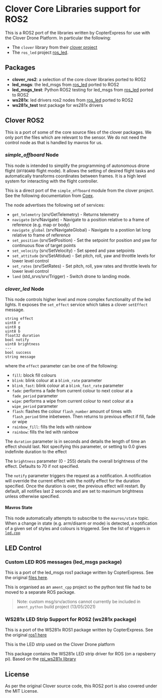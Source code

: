 # Clover Core Libraries support for ROS2

This is a ROS2 port of the libraries written by CopterExpress for use with the Clover Drone Platform. In particular the following:

- The `clover` library from their [clover project](https://github.com/CopterExpress/clover)
- The `ros_led` project [ros_led](https://github.com/CopterExpress/ros_led).

## Packages

- **clover_ros2**: a selection of the core clover libraries ported to ROS2
- **led_msgs**: the led_msgs from [ros_led](https://github.com/CopterExpress/ros_led) ported to ROS2
- **led_msgs_test**: Python ROS2 testing for led_msgs from [ros_led](https://github.com/CopterExpress/ros_led) ported to ROS2
- **ws281x**: led drivers ros2 nodes from [ros_led](https://github.com/CopterExpress/ros_led) ported to ROS2
- **ws281x_test** test package for ws281x drivers

## Clover ROS2

This is a port of some of the core source files of the clover packages. We only port the files which are relevant to the sensor. We do not need the control node as that is handled by mavros for us.

### *simple_offboard* Node
This node is intended to simplify the programming of autonomous drone flight (`OFFBOARD` flight mode). It allows the setting of desired flight tasks and automatically transforms coordinates between frames. It is a high level system for interacting with the flight controller.

This is a direct port of the `simple_offboard` module from the clover project. See the following documentation from [Coex](https://clover.coex.tech/en/simple_offboard.html).

The node advertises the following set of services:

- `get_telemetry` (srv/GetTelemetry) - Returns telemetry
- `navigate` (srv/Navigate) - Navigate to a position relative to a frame of reference (e.g. map or body)
- `navigate_global` (srv/NavigateGlobal) - Navigate to a postiion lat long relative to frame of reference
- `set_position` (srv/SetPosition) - Set the setpoint for position and yaw for continuous flow of target points
- `set_velocity` (srv/SetVelocity) - Set speed and yaw setpoints
- `set_attitude` (srv/SetAttidue) - Set pitch, roll, yaw and throttle levels for lower level control
- `set_rates` (srv/SetRates) - Set pitch, roll, yaw rates and throttle levels for lower level control
- `land` (std_srvs/srv/Trigger) - Switch drone to landing mode.

### *clover_led* Node
This node controls higher level and more complex functionality of the led lights. It exposes the `set_effect` service which takes a clover `setEffect` message.

```
string effect
uint8 r
uint8 g
uint8 b
float32 duration
bool notify
uint8 brightness
---
bool success
string message
```

where the `effect` parameter can be one of the following:

- `fill`: block fill colours
- `blink`: blink colour at a `blink_rate` parameter
- `blink_fast`: blink colour at a `blink_fast_rate` parameter
- `fade`: performs a fade from current colour to next colour at a `fade_period` parameter
- `wipe`: performs a wipe from current colour to next colour at a `wipe_period` parameter
- `flash`: flashes the colour `flash_number` amount of times with `flash_period` time inbetween. Then returns to previous effect if fill, fade or wipe
- `rainbow_fill`: fills the leds with rainbow
- `rainbow`: fills the led with rainbow

The `duration` parameter is in seconds and details the length of time an effect should last. Not specifying this parameter, or setting to 0.0 gives indefinite duration to the effect

The `brightness` parameter (0 - 255) details the overall brightness of the effect. Defaults to 70 if not specified.

The `notify` parameter triggers the request as a notification. A notification will override the current effect with the notify effect for the duration specified. Once the duration is over, the previous effect will restart. By default, all notifies last 2 seconds and are set to maximum brightness unless otherwise specified.

#### Mavros State

This node automatically attempts to subscribe to the `mavros/state` topic. When a change in state (e.g. arm/disarm or mode) is detected, a notification of a given set of styles and colours is triggered. See the list of triggers in [`led.cpp`](clover_ros2/src/led.cpp#L416)

## LED Control

### Custom LED ROS messages (led_msgs package)

This is a port of the led_msgs ros1 package written by CopterExpress. See the original [files here](https://github.com/CopterExpress/ros_led/tree/master/led_msgs).

This is organised as an `ament_cpp` project so the python test file had to be moved to a separate ROS package.

> Note: custom msg/srv/actions cannot currently be included in `ament_python` build project (13/05/2021)

### WS281x LED Strip Support for ROS2 (ws281x package)

This is a port of the WS281x ROS1 package written by CopterExpress. See the original [ros1 here](https://github.com/CopterExpress/ros_led/tree/master/ws281x)

This is the LED strip used on the Clover Drone platform

This package contains the WS281x LED strip driver for ROS (on a rapsberry pi). Based on the [rpi_ws281x library](https://github.com/jgarff/rpi_ws281x)

## License

As per the original Clover source code, this ROS2 port is also covered under the MIT License.